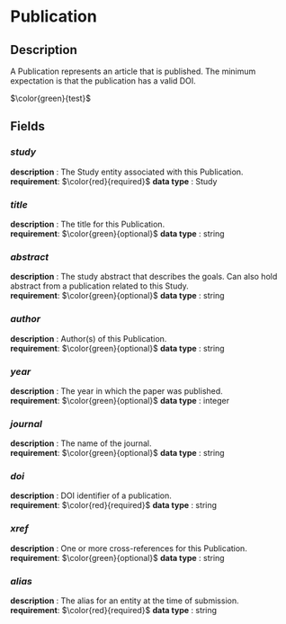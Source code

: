 # Publication

## Description
A Publication represents an article that is published. The minimum expectation is that the publication has a valid DOI.

$\color{green}{test}$

## Fields
### ***study***
**description** : The Study entity associated with this Publication.<br>
**requirement**:  $\color{red}{required}$
**data type** : Study <br>
### ***title***
**description** : The title for this Publication.<br>
**requirement**:  $\color{green}{optional}$
**data type** : string <br>
### ***abstract***
**description** : The study abstract that describes the goals. Can also hold abstract from a publication related to this Study.<br>
**requirement**:  $\color{green}{optional}$
**data type** : string <br>
### ***author***
**description** : Author(s) of this Publication.<br>
**requirement**:  $\color{green}{optional}$
**data type** : string <br>
### ***year***
**description** : The year in which the paper was published.<br>
**requirement**:  $\color{green}{optional}$
**data type** : integer <br>
### ***journal***
**description** : The name of the journal.<br>
**requirement**:  $\color{green}{optional}$
**data type** : string <br>
### ***doi***
**description** : DOI identifier of a publication.<br>
**requirement**:  $\color{red}{required}$
**data type** : string <br>
### ***xref***
**description** : One or more cross-references for this Publication.<br>
**requirement**:  $\color{green}{optional}$
**data type** : string <br>
### ***alias***
**description** : The alias for an entity at the time of submission.<br>
**requirement**:  $\color{red}{required}$
**data type** : string <br>
